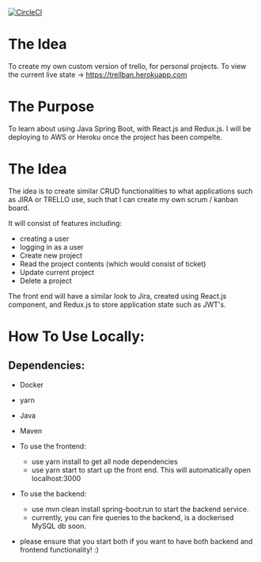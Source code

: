 [![CircleCI](https://circleci.com/gh/csapty12/scrumban-project.svg?style=svg)](https://circleci.com/gh/csapty12/scrumban-project])

# The Idea
To create my own custom version of trello, for personal projects. 
To view the current live state -> https://trellban.herokuapp.com

# The Purpose

To learn about using Java Spring Boot, with React.js and Redux.js.
I will be deploying to AWS or Heroku once the project has been compelte. 

# The Idea

The idea is to create similar CRUD functionalities to what applications such as JIRA or TRELLO use, such that I can create my own scrum / kanban board.

It will consist of features including:

- creating a user
- logging in as a user
- Create new project
- Read the project contents (which would consist of ticket)
- Update current project
- Delete a project

The front end will have a similar look to Jira, created using React.js component, and Redux.js to store application state such as JWT's.

# How To Use Locally:
## Dependencies:
- Docker
- yarn
- Java
- Maven 

- To use the frontend:
  - use yarn install to get all node dependencies
  - use yarn start to start up the front end. This will automatically open localhost:3000
  
- To use the backend:
  - use mvn clean install spring-boot:run to start the backend service. 
  - currently, you can fire queries to the backend, is a dockerised MySQL db soon.
- please ensure that you start both if you want to have both backend and frontend functionality! :)
